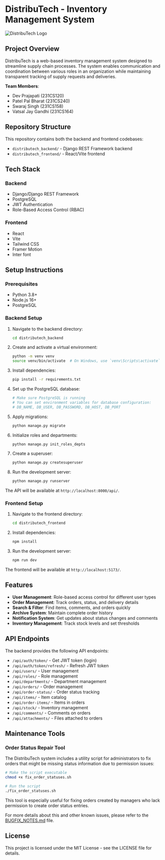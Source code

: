 # DistribuTech - Inventory Management System

<img src="https://via.placeholder.com/300x100.png?text=DistribuTech+Logo" alt="DistribuTech Logo" style="display: block; margin: 0 auto;">

## Project Overview

DistribuTech is a web-based inventory management system designed to streamline supply chain processes. The system enables communication and coordination between various roles in an organization while maintaining transparent tracking of supply requests and deliveries.

**Team Members**:
- Dev Prajapati (231CS120)
- Patel Pal Bharat (231CS240)
- Swaraj Singh (231CS158)
- Vatsal Jay Gandhi (231CS164)

## Repository Structure

This repository contains both the backend and frontend codebases:

- `distributech_backend/` - Django REST Framework backend
- `distributech_frontend/` - React/Vite frontend

## Tech Stack

### Backend
- Django/Django REST Framework
- PostgreSQL
- JWT Authentication
- Role-Based Access Control (RBAC)

### Frontend
- React
- Vite
- Tailwind CSS
- Framer Motion
- Inter font

## Setup Instructions

### Prerequisites
- Python 3.8+
- Node.js 16+
- PostgreSQL

### Backend Setup

1. Navigate to the backend directory:
   ```bash
   cd distributech_backend
   ```

2. Create and activate a virtual environment:
   ```bash
   python -m venv venv
   source venv/bin/activate  # On Windows, use `venv\Scripts\activate`
   ```

3. Install dependencies:
   ```bash
   pip install -r requirements.txt
   ```

4. Set up the PostgreSQL database:
   ```bash
   # Make sure PostgreSQL is running
   # You can set environment variables for database configuration:
   # DB_NAME, DB_USER, DB_PASSWORD, DB_HOST, DB_PORT
   ```

5. Apply migrations:
   ```bash
   python manage.py migrate
   ```

6. Initialize roles and departments:
   ```bash
   python manage.py init_roles_depts
   ```

7. Create a superuser:
   ```bash
   python manage.py createsuperuser
   ```

8. Run the development server:
   ```bash
   python manage.py runserver
   ```

The API will be available at `http://localhost:8000/api/`.

### Frontend Setup

1. Navigate to the frontend directory:
   ```bash
   cd distributech_frontend
   ```

2. Install dependencies:
   ```bash
   npm install
   ```

3. Run the development server:
   ```bash
   npm run dev
   ```

The frontend will be available at `http://localhost:5173/`.

## Features

- **User Management**: Role-based access control for different user types
- **Order Management**: Track orders, status, and delivery details
- **Search & Filter**: Find items, comments, and orders quickly
- **Archive System**: Maintain complete order history
- **Notification System**: Get updates about status changes and comments
- **Inventory Management**: Track stock levels and set thresholds

## API Endpoints

The backend provides the following API endpoints:

- `/api/auth/token/` - Get JWT token (login)
- `/api/auth/token/refresh/` - Refresh JWT token
- `/api/users/` - User management
- `/api/roles/` - Role management
- `/api/departments/` - Department management
- `/api/orders/` - Order management
- `/api/order-status/` - Order status tracking
- `/api/items/` - Item catalog
- `/api/order-items/` - Items in orders
- `/api/stock/` - Inventory management
- `/api/comments/` - Comments on orders
- `/api/attachments/` - Files attached to orders

## Maintenance Tools

### Order Status Repair Tool

The DistribuTech system includes a utility script for administrators to fix orders that might be missing status information due to permission issues:

```bash
# Make the script executable
chmod +x fix_order_statuses.sh

# Run the script
./fix_order_statuses.sh
```

This tool is especially useful for fixing orders created by managers who lack permission to create order status entries.

For more details about this and other known issues, please refer to the [BUGFIX_NOTES.md](./BUGFIX_NOTES.md) file.

## License

This project is licensed under the MIT License - see the LICENSE file for details.
